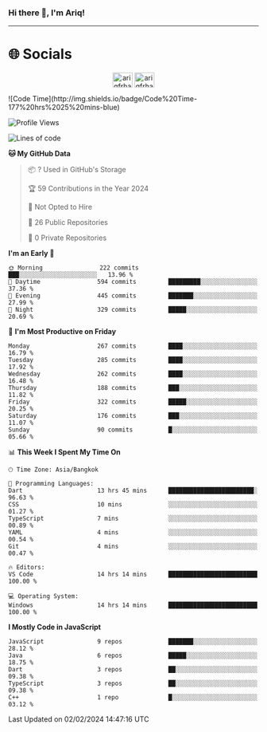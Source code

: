 ### Hi there 👋, I'm Ariq!
<hr>
<h1 align="">🌐 Socials</h1>
<p align="center">
<a href="https://www.linkedin.com/in/ariqfarhan/" target="blank"><img align="center" src="https://raw.githubusercontent.com/rahuldkjain/github-profile-readme-generator/master/src/images/icons/Social/linked-in-alt.svg" alt="ariqfrhan" height="30" width="40" /></a>
<a href="https://instagram.com/ariqfrhan" target="blank"><img align="center" src="https://raw.githubusercontent.com/rahuldkjain/github-profile-readme-generator/master/src/images/icons/Social/instagram.svg" alt="ariqfrhan" height="30" width="40" /></a>
</p>
<!--START_SECTION:waka-->
![Code Time](http://img.shields.io/badge/Code%20Time-177%20hrs%2025%20mins-blue)

![Profile Views](http://img.shields.io/badge/Profile%20Views-137-blue)

![Lines of code](https://img.shields.io/badge/From%20Hello%20World%20I%27ve%20Written-8.5%20million%20lines%20of%20code-blue)

**🐱 My GitHub Data** 

> 📦 ? Used in GitHub's Storage 
 > 
> 🏆 59 Contributions in the Year 2024
 > 
> 🚫 Not Opted to Hire
 > 
> 📜 26 Public Repositories 
 > 
> 🔑 0 Private Repositories 
 > 
**I'm an Early 🐤** 

```text
🌞 Morning                222 commits         ███░░░░░░░░░░░░░░░░░░░░░░   13.96 % 
🌆 Daytime                594 commits         █████████░░░░░░░░░░░░░░░░   37.36 % 
🌃 Evening                445 commits         ███████░░░░░░░░░░░░░░░░░░   27.99 % 
🌙 Night                  329 commits         █████░░░░░░░░░░░░░░░░░░░░   20.69 % 
```
📅 **I'm Most Productive on Friday** 

```text
Monday                   267 commits         ████░░░░░░░░░░░░░░░░░░░░░   16.79 % 
Tuesday                  285 commits         ████░░░░░░░░░░░░░░░░░░░░░   17.92 % 
Wednesday                262 commits         ████░░░░░░░░░░░░░░░░░░░░░   16.48 % 
Thursday                 188 commits         ███░░░░░░░░░░░░░░░░░░░░░░   11.82 % 
Friday                   322 commits         █████░░░░░░░░░░░░░░░░░░░░   20.25 % 
Saturday                 176 commits         ███░░░░░░░░░░░░░░░░░░░░░░   11.07 % 
Sunday                   90 commits          █░░░░░░░░░░░░░░░░░░░░░░░░   05.66 % 
```


📊 **This Week I Spent My Time On** 

```text
🕑︎ Time Zone: Asia/Bangkok

💬 Programming Languages: 
Dart                     13 hrs 45 mins      ████████████████████████░   96.63 % 
CSS                      10 mins             ░░░░░░░░░░░░░░░░░░░░░░░░░   01.27 % 
TypeScript               7 mins              ░░░░░░░░░░░░░░░░░░░░░░░░░   00.89 % 
YAML                     4 mins              ░░░░░░░░░░░░░░░░░░░░░░░░░   00.54 % 
Git                      4 mins              ░░░░░░░░░░░░░░░░░░░░░░░░░   00.47 % 

🔥 Editors: 
VS Code                  14 hrs 14 mins      █████████████████████████   100.00 % 

💻 Operating System: 
Windows                  14 hrs 14 mins      █████████████████████████   100.00 % 
```

**I Mostly Code in JavaScript** 

```text
JavaScript               9 repos             ███████░░░░░░░░░░░░░░░░░░   28.12 % 
Java                     6 repos             █████░░░░░░░░░░░░░░░░░░░░   18.75 % 
Dart                     3 repos             ██░░░░░░░░░░░░░░░░░░░░░░░   09.38 % 
TypeScript               3 repos             ██░░░░░░░░░░░░░░░░░░░░░░░   09.38 % 
C++                      1 repo              █░░░░░░░░░░░░░░░░░░░░░░░░   03.12 % 
```




 Last Updated on 02/02/2024 14:47:16 UTC
<!--END_SECTION:waka-->
